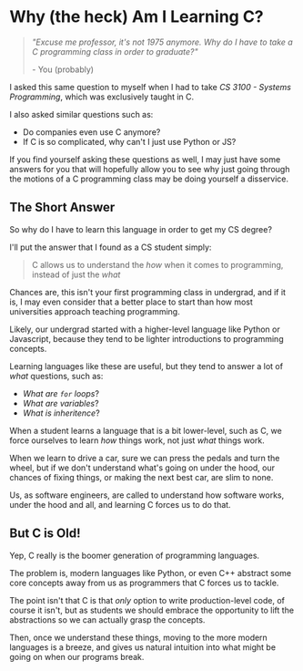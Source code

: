 # Why (the heck) Am I Learning C?

> _"Excuse me professor, it's not 1975 anymore. Why do I have to take a C programming class in order to graduate?"_
>
> \- You (probably)

I asked this same question to myself when I had to take _CS 3100 - Systems Programming_, which was exclusively taught in C.

I also asked similar questions such as:

- Do companies even use C anymore?
- If C is so complicated, why can't I just use Python or JS?

If you find yourself asking these questions as well, I may just have some answers for you that will hopefully allow you to see why just going through the motions of a C programming class may be doing yourself a disservice.

## The Short Answer

So why do I have to learn this language in order to get my CS degree?

I'll put the answer that I found as a CS student simply:

> C allows us to understand the _how_ when it comes to programming, instead of just the _what_

Chances are, this isn't your first programming class in undergrad, and if it is, I may even consider that a better place to start than how most universities approach teaching programming.

Likely, our undergrad started with a higher-level language like Python or Javascript, because they tend to be lighter introductions to programming concepts.

Learning languages like these are useful, but they tend to answer a lot of _what_ questions, such as:

- _What are `for` loops_?
- _What are variables_?
- _What is inheritence_?

When a student learns a language that is a bit lower-level, such as C, we force ourselves to learn _how_ things work, not just _what_ things work.

When we learn to drive a car, sure we can press the pedals and turn the wheel, but if we don't understand what's going on under the hood, our chances of fixing things, or making the next best car, are slim to none.

Us, as software engineers, are called to understand how software works, under the hood and all, and learning C forces us to do that.

## But C is Old!

Yep, C really is the boomer generation of programming languages.

The problem is, modern languages like Python, or even C++ abstract some core concepts away from us as programmers that C forces us to tackle.

The point isn't that C is that _only_ option to write production-level code, of course it isn't, but as students we should embrace the opportunity to lift the abstractions so we can actually grasp the concepts.

Then, once we understand these things, moving to the more modern languages is a breeze, and gives us natural intuition into what might be going on when our programs break.
